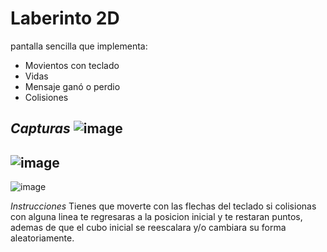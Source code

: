 # Laberinto 2D 
pantalla sencilla que implementa:
  * Movientos con teclado
  * Vidas
  * Mensaje ganó o perdio
  * Colisiones

*Capturas*
  ![image](https://github.com/kyotoxkobe/laberinto2D/assets/103237467/0eac03c0-b4e8-4695-891f-a5f26cc84ef6)
  ----------------------------------------------------------------------------------
  ![image](https://github.com/kyotoxkobe/laberinto2D/assets/103237467/c2f9db80-33fb-4f71-967e-501ec668fce2)
  ----------------------------------------------------------------------------------
  ![image](https://github.com/kyotoxkobe/laberinto2D/assets/103237467/fb495fbf-760d-49ca-bdcd-36f0c3c59c3f)

  *Instrucciones* 
  Tienes que moverte con las flechas del teclado
  si colisionas con alguna linea te regresaras a la posicion inicial
  y te restaran puntos, ademas de que el cubo inicial se reescalara y/o cambiara
  su forma aleatoriamente.


